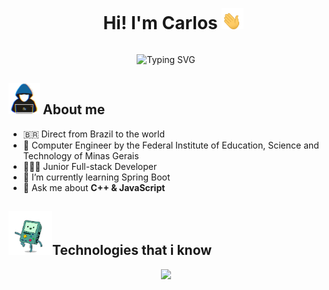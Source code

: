 <!--h1 without bottom border-->
<div id="user-content-toc">
  <ul align="center">
    <summary><h1 style="display: inline-block">Hi! I'm Carlos&nbsp;</h1><img src="https://github.com/Dev-Cwsc/Dev-Cwsc/blob/main/img/waving-hand.gif" width="35"></summary>
  </ul>
</div>

<!--- snake -->
<div align="center">
  <picture>
    <img src="https://readme-typing-svg.herokuapp.com?font=Fira+Code&size=23&duration=3000&pause=1000&center=true&vCenter=true&width=435&lines=Computer+Engineer;Full-stack+Developer;Passionate+about+technology" alt="Typing SVG"/>
  </picture>
</div>

## <picture><img src = "https://github.com/Dev-Cwsc/Dev-Cwsc/blob/main/img/programmer.gif" width = 50px></picture> About me

<!--Intro start-->
- 🇧🇷 Direct from Brazil to the world
- 🏫 Computer Engineer by the Federal Institute of Education, Science and Technology of Minas Gerais
- 👨🏻‍💻 Junior Full-stack Developer
- 🌱 I’m currently learning Spring Boot
- 💬 Ask me about **C++ & JavaScript**
<!-- - 💼 I'm currently open for a new job opportunity, this is my [resume](https://drive.google.com/file/d/1mdC4YsLqGSLGzDNkXNScPGmwHy-0kP7Q/view?usp=sharing)
Intro end-->

<!--h1 without bottom border-->
## <picture><img src = "https://github.com/Dev-Cwsc/Dev-Cwsc/blob/main/img/beemo.gif" width = 70px></picture>Technologies that i know</h2></summary>
<!--tech stack icons-->
<p align="center">
  <a href="https://skillicons.dev">
    <img src="https://skillicons.dev/icons?i=git,c,cpp,java,spring,py,js,ts,nodejs,nestjs,react,html,css,postgresql,mysql,docker,postman,linux,idea,vscode&perline=10" />
  </a>
</p>
